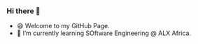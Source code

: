 ### Hi there 👋

- :smile: Welcome to my GitHub Page.
- 🌱 I’m currently learning SOftware Engineering @ ALX Africa.

